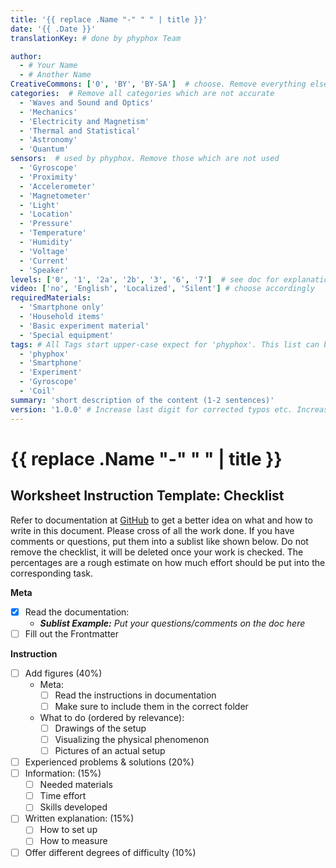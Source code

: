 ```yaml
---
title: '{{ replace .Name "-" " " | title }}'
date: '{{ .Date }}'
translationKey: # done by phyphox Team

author: 
  - # Your Name
  - # Another Name
CreativeCommons: ['0', 'BY', 'BY-SA']  # choose. Remove everything else
categories:  # Remove all categories which are not accurate
  - 'Waves and Sound and Optics'
  - 'Mechanics'
  - 'Electricity and Magnetism'
  - 'Thermal and Statistical'
  - 'Astronomy' 
  - 'Quantum'
sensors:  # used by phyphox. Remove those which are not used
  - 'Gyroscope'
  - 'Proximity'
  - 'Accelerometer'
  - 'Magnetometer'
  - 'Light'
  - 'Location'
  - 'Pressure'
  - 'Temperature'
  - 'Humidity'
  - 'Voltage'
  - 'Current'
  - 'Speaker'
levels: ['0', '1', '2a', '2b', '3', '6', '7']  # see doc for explanation. Remove everything else
video: ['no', 'English', 'Localized', 'Silent'] # choose accordingly
requiredMaterials:
  - 'Smartphone only'
  - 'Household items'
  - 'Basic experiment material'
  - 'Special equipment'
tags: # All Tags start upper-case expect for 'phyphox'. This list can be expanded!
  - 'phyphox'
  - 'Smartphone'
  - 'Experiment'
  - 'Gyroscope'
  - 'Coil'
summary: 'short description of the content (1-2 sentences)'
version: '1.0.0' # Increase last digit for corrected typos etc. Increase middle digit if tasks or values are changed. Increase first digit if larger rework is done, like adding a new task or figure. When a digit is increased, set all later digits back to 0.
---
```

# {{ replace .Name "-" " " | title }}

## Worksheet Instruction Template: Checklist
Refer to documentation at [GitHub](https://github.com/phyphox/expdb-generator/wiki) to get a better idea on what and
how to write in this document. Please cross of all the work done. If you have comments or questions, put them into a
sublist like shown below. Do not remove the checklist, it will be deleted once your work is checked. The percentages
are a rough estimate on how much effort should be put into the corresponding task.

**Meta**
- [x] Read the documentation:
    - ***Sublist Example:*** *Put your questions/comments on the doc here*
- [ ] Fill out the Frontmatter

**Instruction**
- [ ] Add figures (40%)
  - Meta:
    - [ ] Read the instructions in documentation
    - [ ] Make sure to include them in the correct folder
  - What to do (ordered by relevance):
    - [ ] Drawings of the setup
    - [ ] Visualizing the physical phenomenon
    - [ ] Pictures of an actual setup
- [ ] Experienced problems & solutions (20%) 
- [ ] Information: (15%)
  - [ ] Needed materials
  - [ ] Time effort
  - [ ] Skills developed
- [ ] Written explanation: (15%)
  - [ ] How to set up 
  - [ ] How to measure 
- [ ] Offer different degrees of difficulty (10%)
